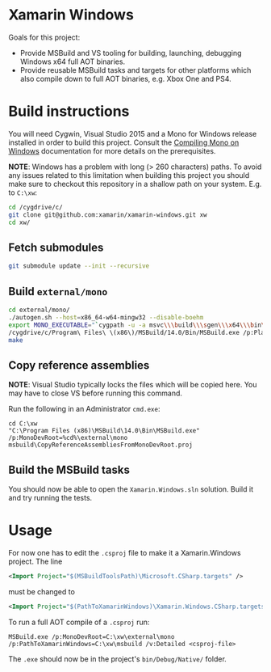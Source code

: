 Xamarin Windows
===============

Goals for this project:

 * Provide MSBuild and VS tooling for building, launching, debugging Windows
   x64 full AOT binaries.
 * Provide reusable MSBuild tasks and targets for other platforms which also
   compile down to full AOT binaries, e.g. Xbox One and PS4.

# Build instructions

You will need Cygwin, Visual Studio 2015 and a Mono for Windows release
installed in order to build this project. Consult the [Compiling Mono on
Windows](http://www.mono-project.com/docs/compiling-mono/windows/)
documentation for more details on the prerequisites.

**NOTE**: Windows has a problem with long (> 260 characters) paths. To avoid
any issues related to this limitation when building this project you should
make sure to checkout this repository in a shallow path on your system. E.g.
to `C:\xw`:

```bash
cd /cygdrive/c/
git clone git@github.com:xamarin/xamarin-windows.git xw
cd xw/
```

## Fetch submodules

```bash
git submodule update --init --recursive
```

## Build `external/mono`

```bash
cd external/mono/
./autogen.sh --host=x86_64-w64-mingw32 --disable-boehm
export MONO_EXECUTABLE="`cygpath -u -a msvc\\\build\\\sgen\\\x64\\\bin\\\Release\\\mono-sgen.exe`"
/cygdrive/c/Program\ Files\ \(x86\)/MSBuild/14.0/Bin/MSBuild.exe /p:PlatformToolset=v140 /p:Platform=x64 /p:Configuration=Release /p:MONO_TARGET_GC=sgen msvc/mono.sln
make
```

## Copy reference assemblies

**NOTE**: Visual Studio typically locks the files which will be copied here.
You may have to close VS before running this command.

Run the following in an Administrator `cmd.exe`:
```
cd C:\xw
"C:\Program Files (x86)\MSBuild\14.0\Bin\MSBuild.exe" /p:MonoDevRoot=%cd%\external\mono msbuild\CopyReferenceAssembliesFromMonoDevRoot.proj
```

## Build the MSBuild tasks

You should now be able to open the `Xamarin.Windows.sln` solution. Build it
and try running the tests.

# Usage

For now one has to edit the `.csproj` file to make it a Xamarin.Windows
project. The line

```xml
<Import Project="$(MSBuildToolsPath)\Microsoft.CSharp.targets" />
```

must be changed to 

```xml
<Import Project="$(PathToXamarinWindows)\Xamarin.Windows.CSharp.targets" />
```

To run a full AOT compile of a `.csproj` run:

```
MSBuild.exe /p:MonoDevRoot=C:\xw\external\mono /p:PathToXamarinWindows=C:\xw\msbuild /v:Detailed <csproj-file>
```

The `.exe` should now be in the project's `bin/Debug/Native/` folder.
